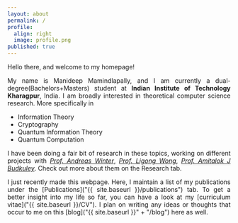 ```yaml
---
layout: about
permalink: /
profile:
  align: right
  image: profile.png
published: true
---
```


<style>body {text-align: justify}</style>
Hello there, and welcome to my homepage!

My name is Manideep Mamindlapally, and I am currently a dual-degree(Bachelors+Masters) student at **Indian Institute of Technology Kharagpur**, India. I am broadly interested in theoretical computer science research. More specifically in
-	Information Theory
-	Cryptography
-	Quantum Information Theory
-	Quantum Computation

I have been doing a fair bit of research in these topics, working on different projects with [_Prof. Andreas Winter_](https://www.icrea.cat/Web/ScientificStaff/andreas-winter-556), [_Prof. Ligong Wong_](https://perso-etis.ensea.fr/ligong.wang/), [_Prof. Amitalok J Budkuley_](http://www.facweb.iitkgp.ac.in/~amitalok/index.html). Check out more about them on the Research tab.

I just recently made this webpage. Here, I maintain a list of my publications under the [Publications]("{{ site.baseurl }}/publications") tab. To get a better insight into my life so far, you can have a look at my [curriculum vitae]("{{ site.baseurl }}/CV"). I plan on writing any ideas or thoughts that occur to me on this [blog]("{{ site.baseurl }}" + "/blog") here as well.
